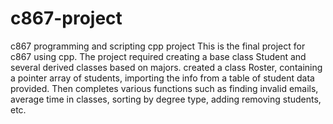 # c867-project
c867 programming and scripting cpp project
This is the final project for c867 using cpp.
The project required creating a base class Student and several derived classes based on majors.
created a class Roster, containing a pointer array of students, importing the info from a table of student data provided.
Then completes various functions such as finding invalid emails, average time in classes, sorting by degree type, adding removing students, etc.
